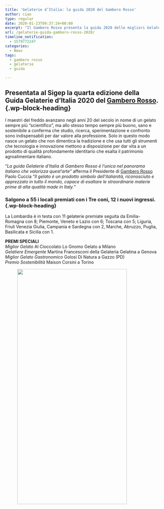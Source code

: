 ```yaml
---
title: 'Gelaterie d’Italia: la guida 2020 del Gambero Rosso'
author: ciao
type: regular
date: 2020-01-23T09:37:24+00:00
excerpt: "Il Gambero Rosso presenta la guida 2020 delle migliori Gelaterie d'Italia. I Premiati "
url: /gelaterie-guida-gambero-rosso-2020/
timeline_notification:
  - 1579772247
categories:
  - News
tags:
  - gambero rosso
  - gelaterie
  - guida

---
```

## Presentata al Sigep la quarta edizione della **Guida Gelaterie d’Italia 2020** del [Gambero Rosso][1].  {.wp-block-heading}

I maestri del freddo avanzano negli anni 20 del secolo in nome di un gelato sempre più “scientifico”, ma allo stesso tempo sempre più buono, sano e sostenibile a conferma che studio, ricerca, sperimentazione e confronto sono indispensabili per dar valore alla professione. Solo in questo modo nasce un gelato che non dimentica la tradizione e che usa tutti gli strumenti che tecnologia e innovazione mettono a disposizione per dar vita a un prodotto di qualità profondamente identitario che esalta il patrimonio agroalimentare italiano.

  
“_La guida Gelaterie d’Italia di Gambero Rosso è l’unica nel panorama italiano che valorizza quest’arte_” afferma il Presidente di [Gambero Rosso][2] Paolo Cuccia “_Il gelato è un prodotto simbolo dell’italianità, riconosciuto e apprezzato in tutto il mondo, capace di esaltare le straordinarie materie prime di alta qualità made in Italy._”

### Salgono a 55 i locali premiati con i **Tre coni,** 12 i nuovi ingressi. {.wp-block-heading}

  
La Lombardia è in testa con 11 gelaterie premiate seguita da Emilia- Romagna con 8; Piemonte, Veneto e Lazio con 6; Toscana con 5; Liguria, Friuli Venezia Giulia, Campania e Sardegna con 2, Marche, Abruzzo, Puglia, Basilicata e Sicilia con 1.

  
**PREMI SPECIALI**  
_Miglior Gelato_ Al Cioccolato Lo Gnomo Gelato a Milano  
_Gelatiere Emergente_ Martina Francesconi della Gelateria Gelatina a Genova  
_Miglior Gelato Gastronomico_ Golosi Di Natura a Gazzo (PD)  
_Premio Sostenibilità_ Maison Corsini a Torino

<div class="wp-block-image">
  <figure class="aligncenter size-large is-resized"><img loading="lazy" decoding="async" src="images/wp-content/uploads/2020/01/gambero-rosso-gelaterie-guida.jpg?w=479" alt="" class="wp-image-911" width="359" height="768" /></figure>
</div>

 [1]: https://aleepepe.com/2019/10/30/ristoranti-ditalia-2020-di-gambero-rosso/
 [2]: https://aleepepe.com/2019/12/29/tv-il-mio-posto-e-in-cucina-parola-di-carlo-cracco/
